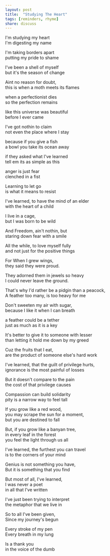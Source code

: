 ```yaml
---
layout: post
title:  "Studying The Heart"
tags: [reminders, rhyme]
share: discuss
---
```


<span class="fade-in">I'm</span><span class="fade-in"> studying</span><span class="fade-in"> my </span><span class="pulse fade-in">heart</span>  <br/>
<span class="fade-in">I'm</span><span class="fade-in"> digesting</span><span class="fade-in"> my </span><span class="fade-in">name</span>

<span class="fade-in">I'm</span><span class="fade-in"> taking</span><span class="fade-in"> borders</span><span class="fade-in"> apart </span> <br/>
<span class="fade-in">putting my pride to shame</span>

<span class="hithere">I've been a shell of myself</span> <br/>
but it's the season of change

Aint no reason for doubt, <br/>
this is when a moth meets its flames
<span style="display: none;"><!--more--></span>

when a perfectionist dies <br/>
so the perfection remains

like this universe was beautiful <br/>
before I ever came 

I've got nothin to claim <br/>
not even the place where I stay

because if you give a fish <br/>
a bowl you take its ocean away

if they asked what I've learned <br/> 
tell em its as simple as this

anger is just fear <br/>
clenched in a fist

Learning to let go <br/>
is what it means to resist

I've learned, to have the mind of an elder <br/>
with the heart of a child

I live in a cage, <br/>
but I was born to be wild

And Freedom, ain't nothin, but <br/>
staring down fear with a smile

All the while, to love myself fully <br/>
and not just for the positive things

For When I grew wings,  <br/>
they said they were proud. 

They adorned them in jewels so heavy  <br/>
I could never leave the ground. 

That's why I'd rather be a pidgin than a peacock,  <br/> 
A feather too many, is too heavy for me

Don't sweeten my air with sugar,  <br/>
because I like it when I can breath

a feather could be a tether <br/>
just as much as it is a key

It's better to give it to someone with lesser <br/> 
than letting it hold me down by my greed

Cuz the fruits that I eat, <br/>
are the product of someone else's hard work

I've learned, that the guilt of privilege hurts, <br/>
ignorance is the most painful of losses

But it doesn't compare to the pain <br/>
the cost of that privilege causes

Compassion can build solidarity <br/>
pity is a narrow way to feel tall

If you grow like a red wood,  <br/>
you may scrape the sun for a moment, <br/>
but you are destined to fall

But, if you grow like a banyan tree, <br/>
in every leaf in the forest <br/>
you feel the light through us all 

I've learned, the furthest you can travel <br/>
is to the corners of your mind

Genius is not something you have, <br/>
But it is something that you find

But most of all, I've learned, <br/>
I was never a poet <br/>
in all that I've written

I've just been trying to interpret <br/>
the metaphor that we live in

So to all I've been given, <br/>
Since my journey's begun

Every stroke of my pen <br/>
Every breath in my lung

Is a thank you <br/>
in the voice of the dumb
